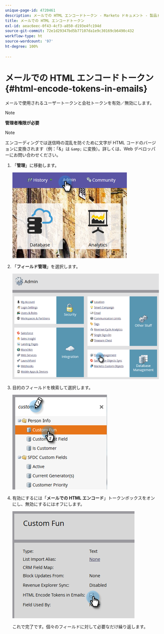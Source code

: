 ```yaml
---
unique-page-id: 4720461
description: メールでの HTML エンコードトークン - Marketo ドキュメント - 製品ドキュメント
title: メールでの HTML エンコードトークン
exl-id: aeac6eec-0f43-4cf3-a850-d193e4fc194d
source-git-commit: 72e1d29347bd5b77107da1e9c30169cb6490c432
workflow-type: ht
source-wordcount: '97'
ht-degree: 100%

---
```


# メールでの HTML エンコードトークン {#html-encode-tokens-in-emails}

メールで使用されるユーザートークンと会社トークンを有効／無効にします。

>[!NOTE]
>
>**管理者権限が必要**

>[!NOTE]
>
>エンコーディングでは送信時の混乱を防ぐために文字が HTML コードのバージョンに変換されます（例：「&amp;」は `&amp;` に変換）。詳しくは、Web デベロッパーにお問い合わせください。

1. 「**管理**」に移動します。

   ![](assets/admin.png)

1. 「**フィールド管理**」を選択します。

   ![](assets/two-2.png)

1. 目的のフィールドを検索して選択します。

   ![](assets/five.png)

1. 有効にするには「**メールでの HTML エンコード**」トークンボックスをオンにし、無効にするにはオフにします。

   ![](assets/six.png)

   これで完了です。個々のフィールドに対して必要なだけ繰り返します。
